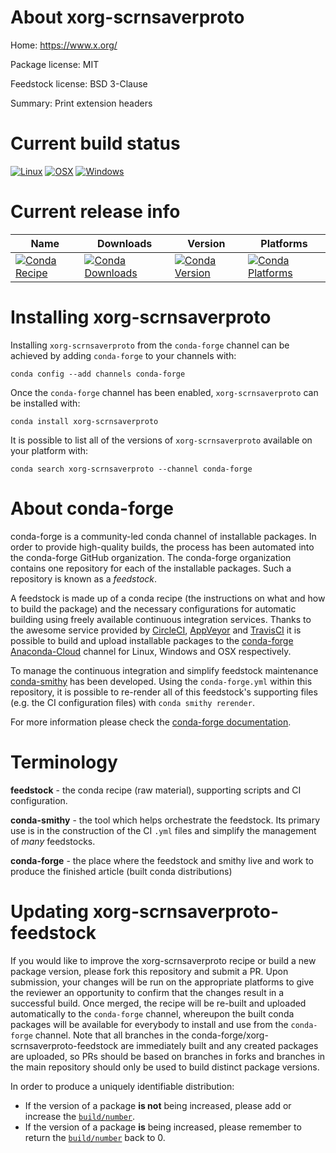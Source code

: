 About xorg-scrnsaverproto
=========================

Home: https://www.x.org/

Package license: MIT

Feedstock license: BSD 3-Clause

Summary: Print extension headers



Current build status
====================

[![Linux](https://img.shields.io/circleci/project/github/conda-forge/xorg-scrnsaverproto-feedstock/master.svg?label=Linux)](https://circleci.com/gh/conda-forge/xorg-scrnsaverproto-feedstock)
[![OSX](https://img.shields.io/travis/conda-forge/xorg-scrnsaverproto-feedstock/master.svg?label=macOS)](https://travis-ci.org/conda-forge/xorg-scrnsaverproto-feedstock)
[![Windows](https://img.shields.io/appveyor/ci/conda-forge/xorg-scrnsaverproto-feedstock/master.svg?label=Windows)](https://ci.appveyor.com/project/conda-forge/xorg-scrnsaverproto-feedstock/branch/master)

Current release info
====================

| Name | Downloads | Version | Platforms |
| --- | --- | --- | --- |
| [![Conda Recipe](https://img.shields.io/badge/recipe-xorg--scrnsaverproto-green.svg)](https://anaconda.org/conda-forge/xorg-scrnsaverproto) | [![Conda Downloads](https://img.shields.io/conda/dn/conda-forge/xorg-scrnsaverproto.svg)](https://anaconda.org/conda-forge/xorg-scrnsaverproto) | [![Conda Version](https://img.shields.io/conda/vn/conda-forge/xorg-scrnsaverproto.svg)](https://anaconda.org/conda-forge/xorg-scrnsaverproto) | [![Conda Platforms](https://img.shields.io/conda/pn/conda-forge/xorg-scrnsaverproto.svg)](https://anaconda.org/conda-forge/xorg-scrnsaverproto) |

Installing xorg-scrnsaverproto
==============================

Installing `xorg-scrnsaverproto` from the `conda-forge` channel can be achieved by adding `conda-forge` to your channels with:

```
conda config --add channels conda-forge
```

Once the `conda-forge` channel has been enabled, `xorg-scrnsaverproto` can be installed with:

```
conda install xorg-scrnsaverproto
```

It is possible to list all of the versions of `xorg-scrnsaverproto` available on your platform with:

```
conda search xorg-scrnsaverproto --channel conda-forge
```


About conda-forge
=================

conda-forge is a community-led conda channel of installable packages.
In order to provide high-quality builds, the process has been automated into the
conda-forge GitHub organization. The conda-forge organization contains one repository
for each of the installable packages. Such a repository is known as a *feedstock*.

A feedstock is made up of a conda recipe (the instructions on what and how to build
the package) and the necessary configurations for automatic building using freely
available continuous integration services. Thanks to the awesome service provided by
[CircleCI](https://circleci.com/), [AppVeyor](http://www.appveyor.com/)
and [TravisCI](https://travis-ci.org/) it is possible to build and upload installable
packages to the [conda-forge](https://anaconda.org/conda-forge)
[Anaconda-Cloud](http://docs.anaconda.org/) channel for Linux, Windows and OSX respectively.

To manage the continuous integration and simplify feedstock maintenance
[conda-smithy](http://github.com/conda-forge/conda-smithy) has been developed.
Using the ``conda-forge.yml`` within this repository, it is possible to re-render all of
this feedstock's supporting files (e.g. the CI configuration files) with ``conda smithy rerender``.

For more information please check the [conda-forge documentation](https://conda-forge.org/docs/).

Terminology
===========

**feedstock** - the conda recipe (raw material), supporting scripts and CI configuration.

**conda-smithy** - the tool which helps orchestrate the feedstock.
                   Its primary use is in the construction of the CI ``.yml`` files
                   and simplify the management of *many* feedstocks.

**conda-forge** - the place where the feedstock and smithy live and work to
                  produce the finished article (built conda distributions)


Updating xorg-scrnsaverproto-feedstock
======================================

If you would like to improve the xorg-scrnsaverproto recipe or build a new
package version, please fork this repository and submit a PR. Upon submission,
your changes will be run on the appropriate platforms to give the reviewer an
opportunity to confirm that the changes result in a successful build. Once
merged, the recipe will be re-built and uploaded automatically to the
`conda-forge` channel, whereupon the built conda packages will be available for
everybody to install and use from the `conda-forge` channel.
Note that all branches in the conda-forge/xorg-scrnsaverproto-feedstock are
immediately built and any created packages are uploaded, so PRs should be based
on branches in forks and branches in the main repository should only be used to
build distinct package versions.

In order to produce a uniquely identifiable distribution:
 * If the version of a package **is not** being increased, please add or increase
   the [``build/number``](http://conda.pydata.org/docs/building/meta-yaml.html#build-number-and-string).
 * If the version of a package **is** being increased, please remember to return
   the [``build/number``](http://conda.pydata.org/docs/building/meta-yaml.html#build-number-and-string)
   back to 0.
